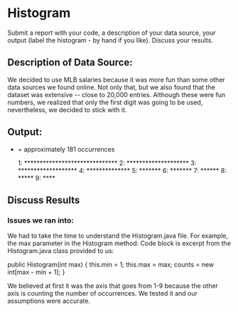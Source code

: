 # Histogram

Submit a report with your code, a description of your data
source, your output (label the histogram - by hand if you
like). Discuss your results.

## Description of Data Source:
We decided to use MLB salaries because it was more fun than some other data sources we found online. Not only that, but we also found that the dataset was extensive -- close to 20,000 entries. Although these were fun numbers, we realized that only the first digit was going to be used, nevertheless, we decided to stick with it.

## Output:

* = approximately 181 occurrences

   1: ******************************
   2: ********************
   3: *******************
   4: **************
   5: *******
   6: *******
   7: ******
   8: *****
   9: **** 

## Discuss Results
### Issues we ran into:
We had to take the time to understand the Histogram.java file. For example, the max parameter in the Histogram method:
Code block is excerpt from the Histogram.java class provided to us:

public Histogram(int max) { this.min = 1; this.max = max; counts = new int[max - min + 1]; }

We believed at first it was the axis that goes from 1-9 because the other axis is counting the number of occurrences. We tested it and our assumptions were accurate.

